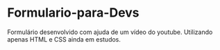 # Formulario-para-Devs
Formulário desenvolvido com ajuda de um vídeo do youtube. Utilizando apenas HTML e CSS ainda em estudos.
